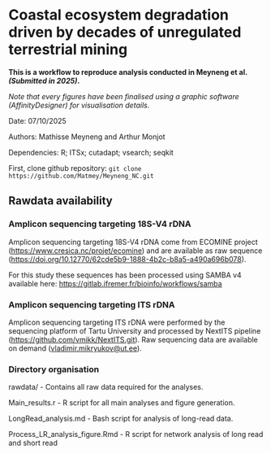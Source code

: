 # **Coastal ecosystem degradation driven by decades of unregulated terrestrial mining**

**This is a workflow to reproduce analysis conducted in Meyneng et al. *(Submitted in 2025)*.**

*Note that every figures have been finalised using a graphic software (AffinityDesigner) for visualisation details.*

Date: 07/10/2025

Authors: Mathisse Meyneng and Arthur Monjot

Dependencies: R; ITSx; cutadapt; vsearch; seqkit

First, clone github repository: `git clone https://github.com/Matmey/Meyneng_NC.git`

## **Rawdata availability**

### Amplicon sequencing targeting 18S-V4 rDNA

Amplicon sequencing targeting 18S-V4 rDNA come from ECOMINE project (https://www.cresica.nc/projet/ecomine) and are available as raw sequence (https://doi.org/10.12770/62cde5b9-1888-4b2c-b8a5-a490a696b078).

For this study these sequences has been processed using SAMBA v4 available here: https://gitlab.ifremer.fr/bioinfo/workflows/samba 

### Amplicon sequencing targeting ITS rDNA

Amplicon sequencing targeting ITS rDNA were performed by the sequencing platform of Tartu University and processed by NextITS pipeline (https://github.com/vmikk/NextITS.git). Raw sequencing data are available on demand (vladimir.mikryukov@ut.ee).

### Directory organisation

rawdata/ - Contains all raw data required for the analyses.

Main_results.r - R script for all main analyses and figure generation.

LongRead_analysis.md - Bash script for analysis of long-read data.

Process_LR_analysis_figure.Rmd - R script for network analysis of long read and short read


    




